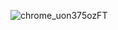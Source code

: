 ![chrome_uon375ozFT](https://github.com/user-attachments/assets/8fac7f48-3238-459b-9485-48e092e55fc9)
